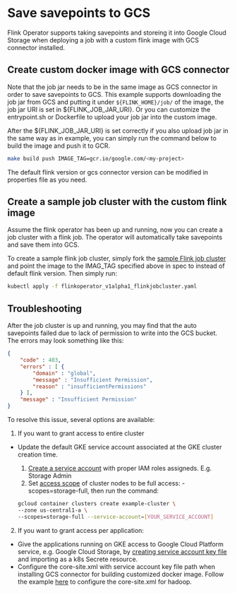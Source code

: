 # Save savepoints to GCS

Flink Operator supports taking savepoints and storeing it into Google Cloud Storage when deploying a job with a custom flink image with GCS connector installed. 

## Create custom docker image with GCS connector

Note that the job jar needs to be in the same image as GCS connector in order to save savepoints to GCS. This example supports downloading the job jar from GCS and putting it under `${FLINK_HOME}/job/` of the image, the job jar URI is set in ${FLINK_JOB_JAR_URI}. Or you can customize the entrypoint.sh or Dockerfile to upload your job jar into the custom image.

After the ${FLINK_JOB_JAR_URI} is set correctly if you also upload job jar in the same way as in example, you can simply run the command below to build the image and push it to GCR.

```bash
make build push IMAGE_TAG=gcr.io/google.com/<my-project>
```

The default flink version or gcs connector version can be modified in properties file as you need.

## Create a sample job cluster with the custom flink image

Assume the flink operator has been up and running, now you can create a job cluster with a flink job. The operator will automatically take savepoints and save them into GCS.

To create a sample flink job cluster, simply fork the [sample Flink job cluster](https://github.com/GoogleCloudPlatform/flink-on-k8s-operator/blob/master/config/samples/flinkoperator_v1alpha1_flinkjobcluster.yaml) and point the image to the IMAG_TAG specified above in spec to instead of default flink version. Then simply run:

```bash
kubectl apply -f flinkoperator_v1alpha1_flinkjobcluster.yaml
```

## Troubleshooting

After the job cluster is up and running, you may find that the auto savepoints failed due to lack of permission to write into the GCS bucket. The errors may look something like this:

```json
{
    "code" : 403,
    "errors" : [ {
        "domain" : "global",
    	"message" : "Insufficient Permission",
    	"reason" : "insufficientPermissions"
    } ],
    "message" : "Insufficient Permission"
}
```

To resolve this issue, several options are available:

1) If you want to grant access to entire cluster

  * Update the default GKE service account associated at the GKE cluster creation time.
    1. [Create a service account](https://cloud.google.com/iam/docs/creating-managing-service-accounts) with proper IAM roles assigneds. E.g. Storage Admin
    2. Set [access scope](https://cloud.google.com/iam/docs/service-accounts#access_scopes) of cluster nodes to be full access: -scopes=storage-full, then run the command:

    ```bash
    gcloud container clusters create example-cluster \
	--zone us-central1-a \
	--scopes=storage-full --service-account=[YOUR_SERVICE_ACCOUNT]
    ```

2) If you want to grant access per application:

  * Give the applications running on GKE access to Google Cloud Platform service, e.g. Google Cloud Storage, by [creating service account key file](https://cloud.google.com/iam/docs/creating-managing-service-account-keys) and importing as a k8s Secrete resource.
  * Configure the core-site.xml with service account key file path when installing GCS connector for building customized docker image. Follow the example [here](https://github.com/GoogleCloudPlatform/bigdata-interop/blob/master/gcs/INSTALL.md) to configure the core-site.xml for hadoop.

